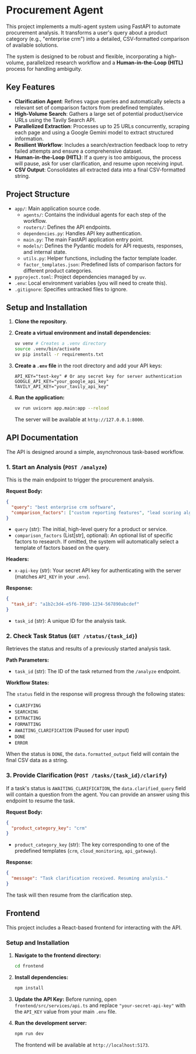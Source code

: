 # Procurement Agent

This project implements a multi-agent system using FastAPI to automate procurement analysis. It transforms a user's query about a product category (e.g., "enterprise crm") into a detailed, CSV-formatted comparison of available solutions.

The system is designed to be robust and flexible, incorporating a high-volume, parallelized research workflow and a **Human-in-the-Loop (HITL)** process for handling ambiguity.

## Key Features

-   **Clarification Agent**: Refines vague queries and automatically selects a relevant set of comparison factors from predefined templates.
-   **High-Volume Search**: Gathers a large set of potential product/service URLs using the Tavily Search API.
-   **Parallelized Extraction**: Processes up to 25 URLs concurrently, scraping each page and using a Google Gemini model to extract structured information.
-   **Resilient Workflow**: Includes a search/extraction feedback loop to retry failed attempts and ensure a comprehensive dataset.
-   **Human-in-the-Loop (HITL)**: If a query is too ambiguous, the process will pause, ask for user clarification, and resume upon receiving input.
-   **CSV Output**: Consolidates all extracted data into a final CSV-formatted string.

## Project Structure

-   `app/`: Main application source code.
    -   `agents/`: Contains the individual agents for each step of the workflow.
    -   `routers/`: Defines the API endpoints.
    -   `dependencies.py`: Handles API key authentication.
    -   `main.py`: The main FastAPI application entry point.
    -   `models/`: Defines the Pydantic models for API requests, responses, and internal state.
    -   `utils.py`: Helper functions, including the factor template loader.
    -   `factor_templates.json`: Predefined lists of comparison factors for different product categories.
-   `pyproject.toml`: Project dependencies managed by `uv`.
-   `.env`: Local environment variables (you will need to create this).
-   `.gitignore`: Specifies untracked files to ignore.

## Setup and Installation

1.  **Clone the repository.**

2.  **Create a virtual environment and install dependencies:**
    ```bash
    uv venv # Creates a .venv directory
    source .venv/bin/activate
    uv pip install -r requirements.txt
    ```

3.  **Create a `.env` file** in the root directory and add your API keys:
    ```
    API_KEY="test-key" # Or any secret key for server authentication
    GOOGLE_API_KEY="your_google_api_key"
    TAVILY_API_KEY="your_tavily_api_key"
    ```

4.  **Run the application:**
    ```bash
    uv run uvicorn app.main:app --reload
    ```
    The server will be available at `http://127.0.0.1:8000`.

## API Documentation

The API is designed around a simple, asynchronous task-based workflow.

### 1. Start an Analysis (`POST /analyze`)

This is the main endpoint to trigger the procurement analysis.

**Request Body:**

```json
{
  "query": "best enterprise crm software",
  "comparison_factors": ["custom reporting features", "lead scoring algorithm"]
}
```

-   `query` (str): The initial, high-level query for a product or service.
-   `comparison_factors` (List[str], optional): An optional list of specific factors to research. If omitted, the system will automatically select a template of factors based on the query.

**Headers:**

-   `x-api-key` (str): Your secret API key for authenticating with the server (matches `API_KEY` in your `.env`).

**Response:**

```json
{
  "task_id": "a1b2c3d4-e5f6-7890-1234-567890abcdef"
}
```

-   `task_id` (str): A unique ID for the analysis task.

### 2. Check Task Status (`GET /status/{task_id}`)

Retrieves the status and results of a previously started analysis task.

**Path Parameters:**

-   `task_id` (str): The ID of the task returned from the `/analyze` endpoint.

**Workflow States:**

The `status` field in the response will progress through the following states:
-   `CLARIFYING`
-   `SEARCHING`
-   `EXTRACTING`
-   `FORMATTING`
-   `AWAITING_CLARIFICATION` (Paused for user input)
-   `DONE`
-   `ERROR`

When the status is `DONE`, the `data.formatted_output` field will contain the final CSV data as a string.

### 3. Provide Clarification (`POST /tasks/{task_id}/clarify`)

If a task's status is `AWAITING_CLARIFICATION`, the `data.clarified_query` field will contain a question from the agent. You can provide an answer using this endpoint to resume the task.

**Request Body:**

```json
{
  "product_category_key": "crm"
}
```

-   `product_category_key` (str): The key corresponding to one of the predefined templates (`crm`, `cloud_monitoring`, `api_gateway`).

**Response:**

```json
{
  "message": "Task clarification received. Resuming analysis."
}
```

The task will then resume from the clarification step.

## Frontend

This project includes a React-based frontend for interacting with the API.

### Setup and Installation

1.  **Navigate to the frontend directory:**
    ```bash
    cd frontend
    ```

2.  **Install dependencies:**
    ```bash
    npm install
    ```

3.  **Update the API Key:**
    Before running, open `frontend/src/services/api.ts` and replace `"your-secret-api-key"` with the `API_KEY` value from your main `.env` file.

4.  **Run the development server:**
    ```bash
    npm run dev
    ```
    The frontend will be available at `http://localhost:5173`.
